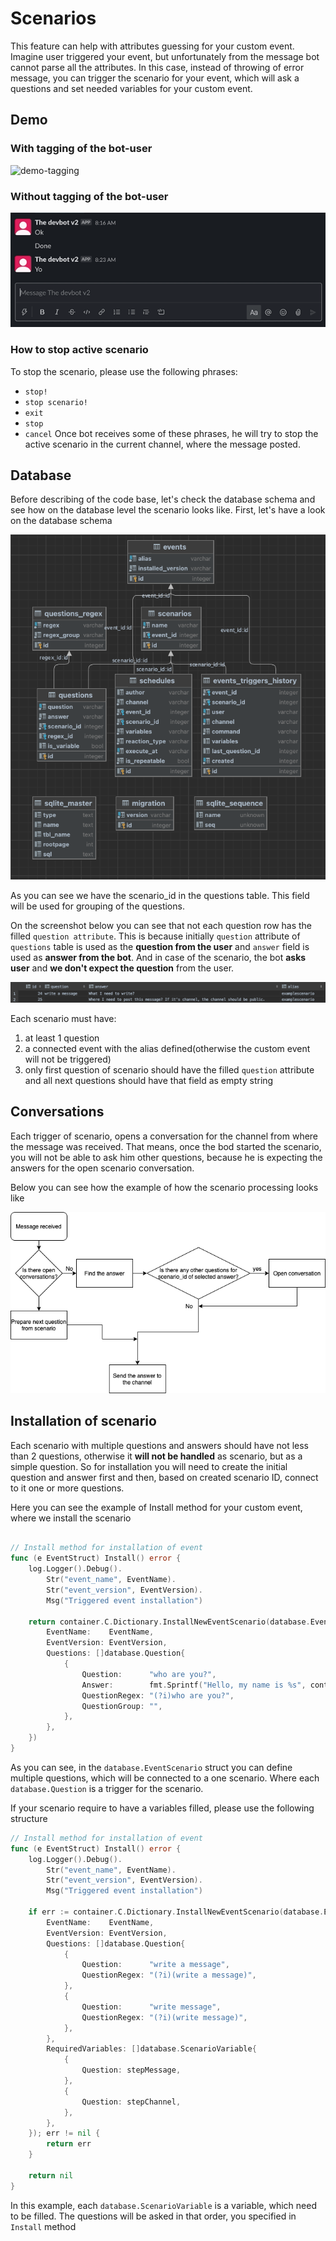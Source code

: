 # Scenarios
This feature can help with attributes guessing for your custom event. 
Imagine user triggered your event, but unfortunately from the message bot cannot parse all the attributes. In this case, instead of throwing of error message, you can trigger the scenario for your event, which will ask a questions and set needed variables for your custom event.

## Demo
### With tagging of the bot-user
![demo-tagging](images/scenario-demo-tagging.gif)

### Without tagging of the bot-user
![non-demo-tagging](images/scenario-demo-without-tagging.gif)

### How to stop active scenario
To stop the scenario, please use the following phrases:
- `stop!`
- `stop scenario!`
- `exit`
- `stop`
- `cancel`
Once bot receives some of these phrases, he will try to stop the active scenario in the current channel, where the message posted.

## Database
Before describing of the code base, let's check the database schema and see how on the database level the scenario looks like.
First, let's have a look on the database schema

![database-schema](images/database-structure.png)

As you can see we have the scenario_id in the questions table. This field will be used for grouping of the questions.

On the screenshot below you can see that not each question row has the filled `question attribute`. This is because initially `question` attribute of `questions` table is used as the **question from the user** and `answer` field is used as **answer from the bot**.
And in case of the scenario, the bot **asks user** and **we don't expect the question** from the user.
 
![scenario-list-questions](images/scenario-list-questions.png)

Each scenario must have:
1. at least 1 question
2. a connected event with the alias defined(otherwise the custom event will not be triggered)
3. only first question of scenario should have the filled `question` attribute and all next questions should have that field as empty string

## Conversations
Each trigger of scenario, opens a conversation for the channel from where the message was received. That means, once the bod started the scenario, you will not be able to ask him other questions, because he is expecting the answers for the open scenario conversation.

Below you can see how the example of how the scenario processing looks like

![scenario-message-processing](images/scenario-message-processing.png)

## Installation of scenario
Each scenario with multiple questions and answers should have not less than 2 questions, otherwise it **will not be handled** as scenario, but as a simple question.
So for installation you will need to create the initial question and answer first and then, based on created scenario ID, connect to it one or more questions.

Here you can see the example of Install method for your custom event, where we install the scenario
```go

// Install method for installation of event
func (e EventStruct) Install() error {
    log.Logger().Debug().
        Str("event_name", EventName).
        Str("event_version", EventVersion).
        Msg("Triggered event installation")

	return container.C.Dictionary.InstallNewEventScenario(database.EventScenario{
		EventName:    EventName,
		EventVersion: EventVersion,
		Questions: []database.Question{
			{
				Question:      "who are you?",
				Answer:        fmt.Sprintf("Hello, my name is %s", container.C.Config.MessagesAPIConfig.BotName),
				QuestionRegex: "(?i)who are you?",
				QuestionGroup: "",
			},
		},
	})
}
```

As you can see, in the `database.EventScenario` struct you can define multiple questions, which will be connected to a one scenario.
Where each `database.Question` is a trigger for the scenario.

If your scenario require to have a variables filled, please use the following structure
```go
// Install method for installation of event
func (e EventStruct) Install() error {
	log.Logger().Debug().
		Str("event_name", EventName).
		Str("event_version", EventVersion).
		Msg("Triggered event installation")

	if err := container.C.Dictionary.InstallNewEventScenario(database.EventScenario{
		EventName:    EventName,
		EventVersion: EventVersion,
		Questions: []database.Question{
			{
				Question:      "write a message",
				QuestionRegex: "(?i)(write a message)",
			},
			{
				Question:      "write message",
				QuestionRegex: "(?i)(write message)",
			},
		},
		RequiredVariables: []database.ScenarioVariable{
			{
				Question: stepMessage,
			},
			{
				Question: stepChannel,
			},
		},
	}); err != nil {
		return err
	}

	return nil
}
```
In this example, each `database.ScenarioVariable` is a variable, which need to be filled. The questions will be asked in that order, you specified in `Install` method
